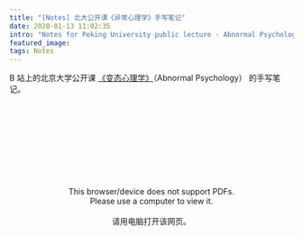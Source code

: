 ```yaml
---
title: "[Notes] 北大公开课《异常心理学》手写笔记"
date: 2020-01-13 11:02:35
intro: "Notes for Peking University public lecture - Abnormal Psychology"
featured_image:
tags: Notes
---
```


B 站上的北京大学公开课 [《变态心理学》](https://www.bilibili.com/video/BV1ut411n7Bd)（Abnormal Psychology） 的手写笔记。

<object data="变态心理学手写笔记.pdf" type="application/pdf" width="100%" height="820px">
       <embed src="变态心理学手写笔记.pdf">
       <center>
            This browser/device does not support PDFs.<br/>Please use a computer to view it.<br/><br/>
            请用电脑打开该网页。
        </center>
       </embed>
</object> 
